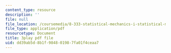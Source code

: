 ```yaml
---
content_type: resource
description: ''
file: null
file_location: /coursemedia/8-333-statistical-mechanics-i-statistical-mechanics-of-particles-fall-2013/dd39ab5d8b1f984801987fa01f4ceaa7_hRHzPaDpgu0.pdf
file_type: application/pdf
resourcetype: Document
title: 3play pdf file
uid: dd39ab5d-8b1f-9848-0198-7fa01f4ceaa7
---
```


